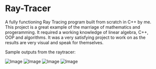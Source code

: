 # Ray-Tracer
A fully functioning Ray Tracing program built from scratch in C++ by me. This project is a great example of the marriage of mathematics and progeramming. It required a working knowledge of linear algebra, C++, OOP and algorithms. It was a very satisfying project to work on as the results are very visual and speak for themselves. 

Sample outputs from the raytracer:

![Image](https://user-images.githubusercontent.com/43125901/169429320-c0236eab-3185-4498-803d-9d7687d8a0a5.png)
![Image](https://user-images.githubusercontent.com/43125901/169429323-99cb0a06-f11d-4b02-acfd-582ce2efc367.png)
![Image](https://user-images.githubusercontent.com/43125901/169429321-f5c5c734-b6fa-404b-b9eb-ee38cb4c2716.png)
![Image](https://user-images.githubusercontent.com/43125901/169429322-78afca9b-5b50-456b-a5d4-dfeb37dfb45c.png)
